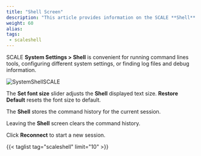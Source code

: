 ```yaml
---
title: "Shell Screen"
description: "This article provides information on the SCALE **Shell** screen, buttons and slider."
weight: 60
alias:
tags:
 - scaleshell
---
```


SCALE **System Settings > Shell** is convenient for running command lines tools, configuring different system settings, or finding log files and debug information.

![SystemShellSCALE](/images/SCALE/22.02/SystemShellSCALE.png "SCALE Shell")

The **Set font size** slider adjusts the **Shell** displayed text size.
**Restore Default** resets the font size to default.

The **Shell** stores the command history for the current session.

Leaving the **Shell** screen clears the command history.

Click **Reconnect** to start a new session.

{{< taglist tag="scaleshell" limit="10" >}}